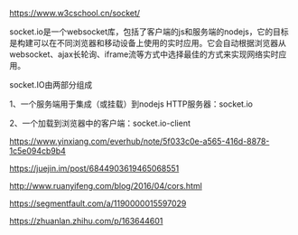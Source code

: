 https://www.w3cschool.cn/socket/



socket.io是一个websocket库，包括了客户端的js和服务端的nodejs，它的目标是构建可以在不同浏览器和移动设备上使用的实时应用。它会自动根据浏览器从websocket、ajax长轮询、iframe流等方式中选择最佳的方式来实现网络实时应用。



socket.IO由两部分组成

1、一个服务端用于集成（或挂载）到nodejs HTTP服务器：socket.io

2、一个加载到浏览器中的客户端：socket.io-client

https://www.yinxiang.com/everhub/note/5f033c0e-a565-416d-8878-1c5e094cb9b4







https://juejin.im/post/6844903619465068551



http://www.ruanyifeng.com/blog/2016/04/cors.html

https://segmentfault.com/a/1190000015597029

https://zhuanlan.zhihu.com/p/163644601